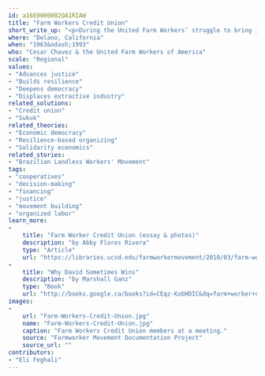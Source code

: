 ```yaml
---
id: a16E0000002QA1RIAW
title: "Farm Workers Credit Union"
short_write_up: "<p>During the United Farm Workers’ struggle to bring justice and dignity to the lives of farm workers, the farm worker community fought a key battle against banks that refused to provide loans to workers while financing the owners who were exploiting them in the fields. Labor leader and organizer Cesar Chavez argued for the community to start their own credit union. Pooling their resources allowed workers to meet their financial needs and support the movement during the winter months, making it easier to strike in the summer. Six years after its founding, the Farm Workers Credit Union had loaned $183,000 to 874 members. </p>"
where: "Delano, California"
when: "1963&ndash;1993"
who: "Cesar Chavez & the United Farm Workers of America"
scale: "Regional"
values:
- "Advances justice"
- "Builds resilience"
- "Deepens democracy"
- "Displaces extractive industry"
related_solutions:
- "Credit union"
- "Sukuk"
related_theories:
- "Economic democracy"
- "Resilience-based organizing"
- "Solidarity economics"
related_stories:
- "Brazilian Landless Workers' Movement"
tags:
- "cooperatives"
- "decision-making"
- "financing"
- "justice"
- "movement building"
- "organized labor"
learn_more:
-
    title: "Farm Worker Credit Union (essay & photos)"
    description: "by Abby Flores Rivera"
    type: "Article"
    url: "https://libraries.ucsd.edu/farmworkermovement/2010/03/farm-worker-credit-union-by-abby-flores-rivera-2/"
-
    title: "Why David Sometimes Wins"
    description: "by Marshall Ganz"
    type: "Book"
    url: "http://books.google.ca/books?id=CEqz-KxbHDIC&dq=farm+worker+credit+union"
images:
-
    url: "Farm-Workers-Credit-Union.jpg"
    name: "Farm-Workers-Credit-Union.jpg"
    caption: "Farm Workers Credit Union members at a meeting."
    source: "Farmworker Movement Documentation Project"
    source_url: ""
contributors:
- "Eli Feghali"
---
```

